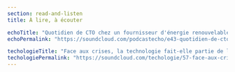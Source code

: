 ```yaml
---
section: read-and-listen
title: À lire, à écouter

echoTitle: "Quotidien de CTO chez un fournisseur d'énergie renouvelable"
echoPermalink: "https://soundcloud.com/podcastecho/e43-quotidien-de-cto-chez-un-fournisseur-denergie-renouvelable-avec-jean-michel-blanc"

techologieTitle: "Face aux crises, la technologie fait-elle partie de la solution ? avec Frédéric Sitterlé"
techologiePermalink: "https://soundcloud.com/techologie/57-face-aux-crises-la-technologie-fait-elle-partie-de-la-solution-avec-frederic-sitterle"
---
```

